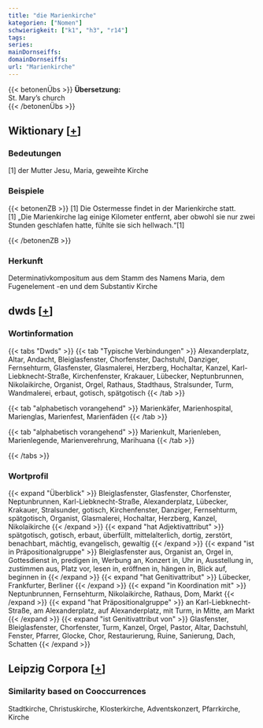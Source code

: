 ```yaml
---
title: "die Marienkirche"
kategorien: ["Nomen"]
schwierigkeit: ["k1", "h3", "r14"]
tags:
series:
mainDornseiffs:
domainDornseiffs:
url: "Marienkirche"
---
```


{{< betonenÜbs >}}
**Übersetzung:**  
St. Mary’s church  
{{< /betonenÜbs >}}

## Wiktionary [[+](https://de.wiktionary.org/wiki/Marienkirche)]

### Bedeutungen
[1] der Mutter Jesu, Maria, geweihte Kirche  

### Beispiele
{{< betonenZB >}}
[1] Die Ostermesse findet in der Marienkirche statt.  
[1] „Die Marienkirche lag einige Kilometer entfernt, aber obwohl sie nur zwei Stunden geschlafen hatte, fühlte sie sich hellwach.“[1]  

{{< /betonenZB >}}
### Herkunft
Determinativkompositum aus dem Stamm des Namens Maria, dem Fugenelement -en und dem Substantiv  Kirche  



## dwds [[+](https://www.dwds.de/wb/Marienkirche)]

### Wortinformation
{{< tabs "Dwds" >}}
{{< tab "Typische Verbindungen" >}}
Alexanderplatz, Altar, Andacht, Bleiglasfenster, Chorfenster, Dachstuhl, Danziger, Fernsehturm, Glasfenster, Glasmalerei, Herzberg, Hochaltar, Kanzel, Karl-Liebknecht-Straße, Kirchenfenster, Krakauer, Lübecker, Neptunbrunnen, Nikolaikirche, Organist, Orgel, Rathaus, Stadthaus, Stralsunder, Turm, Wandmalerei, erbaut, gotisch, spätgotisch
{{< /tab >}}

{{< tab "alphabetisch vorangehend" >}}
Marienkäfer, Marienhospital, Marienglas, Marienfest, Marienfäden
{{< /tab >}}

{{< tab "alphabetisch vorangehend" >}}
Marienkult, Marienleben, Marienlegende, Marienverehrung, Marihuana
{{< /tab >}}

{{< /tabs >}}

### Wortprofil
{{< expand "Überblick" >}} Bleiglasfenster, Glasfenster, Chorfenster, Neptunbrunnen, Karl-Liebknecht-Straße, Alexanderplatz, Lübecker, Krakauer, Stralsunder, gotisch, Kirchenfenster, Danziger, Fernsehturm, spätgotisch, Organist, Glasmalerei, Hochaltar, Herzberg, Kanzel, Nikolaikirche {{< /expand >}}
{{< expand "hat Adjektivattribut" >}} spätgotisch, gotisch, erbaut, überfüllt, mittelalterlich, dortig, zerstört, benachbart, mächtig, evangelisch, gewaltig {{< /expand >}}
{{< expand "ist in Präpositionalgruppe" >}} Bleiglasfenster aus, Organist an, Orgel in, Gottesdienst in, predigen in, Werbung an, Konzert in, Uhr in, Ausstellung in, zustimmen aus, Platz vor, lesen in, eröffnen in, hängen in, Blick auf, beginnen in {{< /expand >}}
{{< expand "hat Genitivattribut" >}} Lübecker, Frankfurter, Berliner {{< /expand >}}
{{< expand "in Koordination mit" >}} Neptunbrunnen, Fernsehturm, Nikolaikirche, Rathaus, Dom, Markt {{< /expand >}}
{{< expand "hat Präpositionalgruppe" >}} an Karl-Liebknecht-Straße, am Alexanderplatz, auf Alexanderplatz, mit Turm, in Mitte, am Markt {{< /expand >}}
{{< expand "ist Genitivattribut von" >}} Glasfenster, Bleiglasfenster, Chorfenster, Turm, Kanzel, Orgel, Pastor, Altar, Dachstuhl, Fenster, Pfarrer, Glocke, Chor, Restaurierung, Ruine, Sanierung, Dach, Schatten {{< /expand >}}

## Leipzig Corpora [[+](https://corpora.uni-leipzig.de/en/res?word=Marienkirche&corpusId=deu_newscrawl-public_2018)]


### Similarity based on Cooccurrences
Stadtkirche, Christuskirche, Klosterkirche, Adventskonzert, Pfarrkirche, Kirche

